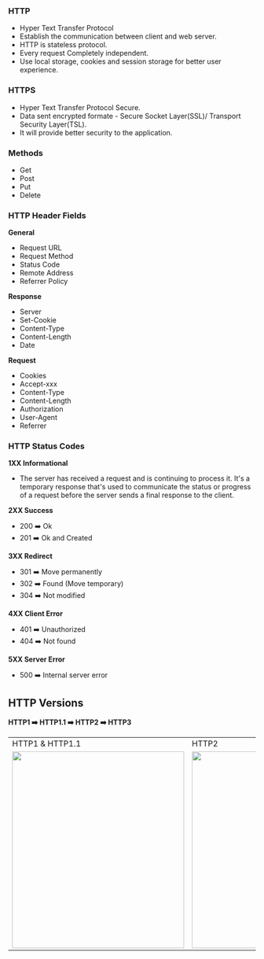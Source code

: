 ### HTTP

- Hyper Text Transfer Protocol
- Establish the communication between client and web server.
- HTTP is stateless protocol.
- Every request Completely independent.
- Use local storage, cookies and session storage for better user experience.

### HTTPS

- Hyper Text Transfer Protocol Secure.
- Data sent encrypted formate - Secure Socket Layer(SSL)/ Transport Security Layer(TSL).
- It will provide better security to the application.

### Methods

- Get
- Post
- Put
- Delete

### HTTP Header Fields

**General**

- Request URL
- Request Method
- Status Code
- Remote Address
- Referrer Policy

**Response**

- Server
- Set-Cookie
- Content-Type
- Content-Length
- Date

**Request**

- Cookies
- Accept-xxx
- Content-Type
- Content-Length
- Authorization
- User-Agent
- Referrer

### HTTP Status Codes

**1XX Informational**

- The server has received a request and is continuing to process it. It's a temporary response that's used to communicate the status or progress of a request before the server sends a final response to the client.

**2XX Success**

- 200 ➡️ Ok
- 201 ➡️ Ok and Created

**3XX Redirect**

- 301 ➡️ Move permanently
- 302 ➡️ Found (Move temporary)
- 304 ➡️ Not modified

**4XX Client Error**

- 401 ➡️ Unauthorized
- 404 ➡️ Not found

**5XX Server Error**

- 500 ➡️ Internal server error

## HTTP Versions

**HTTP1 ➡️ HTTP1.1 ➡️ HTTP2 ➡️ HTTP3**

<table>
  <tr>
    <td>HTTP1 & HTTP1.1</td>
     <td>HTTP2</td>
     <td>HTTP3</td>
  </tr>
  <tr>
    <td><img src="https://github.com/VamsiKrishnaBoggavarapu/web_applications_basics/blob/main/images/http1_http1.1.png" width=350 height=400></td>
    <td><img src="https://github.com/VamsiKrishnaBoggavarapu/web_applications_basics/blob/main/images/http2.png" width=350 height=400></td>
    <td><img src="https://github.com/VamsiKrishnaBoggavarapu/web_applications_basics/blob/main/images/http3.png" width=350 height=400></td>
  </tr>
 </table>
